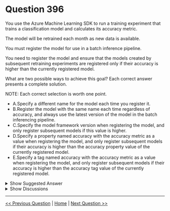 # Question 396

You use the Azure Machine Learning SDK to run a training experiment that trains a classification model and calculates its accuracy metric.

The model will be retrained each month as new data is available.

You must register the model for use in a batch inference pipeline.

You need to register the model and ensure that the models created by subsequent retraining experiments are registered only if their accuracy is higher than the currently registered model.

What are two possible ways to achieve this goal? Each correct answer presents a complete solution.

NOTE: Each correct selection is worth one point.

- A.Specify a different name for the model each time you register it.
- B.Register the model with the same name each time regardless of accuracy, and always use the latest version of the model in the batch inferencing pipeline.
- C.Specify the model framework version when registering the model, and only register subsequent models if this value is higher.
- D.Specify a property named accuracy with the accuracy metric as a value when registering the model, and only register subsequent models if their accuracy is higher than the accuracy property value of the currently registered model.
- E.Specify a tag named accuracy with the accuracy metric as a value when registering the model, and only register subsequent models if their accuracy is higher than the accuracy tag value of the currently registered model.

<details>
  <summary>Show Suggested Answer</summary>

<strong>DE</strong><br>

</details>

<details>
  <summary>Show Discussions</summary>

<blockquote><p><strong>kty</strong> <code>(Sun 19 Sep 2021 05:38)</code> - <em>Upvotes: 33</em></p><p>I agree, D and E</p></blockquote>
<blockquote><p><strong>pddddd</strong> <code>(Sat 08 May 2021 08:34)</code> - <em>Upvotes: 15</em></p><p>DE is correct</p></blockquote>
<blockquote><p><strong>evangelist</strong> <code>(Sun 08 Dec 2024 14:14)</code> - <em>Upvotes: 1</em></p><p>D, E are both correct</p></blockquote>
<blockquote><p><strong>deyoz</strong> <code>(Mon 05 Aug 2024 20:53)</code> - <em>Upvotes: 1</em></p><p>model_framework is used to filter the result based on the framework used to train the model (such as pytorch or tensorflow). So, definitely, D and E are the answers.</p></blockquote>
<blockquote><p><strong>RamundiGR</strong> <code>(Mon 07 Aug 2023 12:45)</code> - <em>Upvotes: 5</em></p><p>I wonder why those question are not fixed. I paid for the subscription but it is not worth if solutions are not correct.</p></blockquote>
<blockquote><p><strong>RamundiGR</strong> <code>(Sun 23 Jul 2023 13:50)</code> - <em>Upvotes: 3</em></p><p>Another One to fix, Can wee please correct for the future customers?</p></blockquote>
<blockquote><p><strong>Mckay_</strong> <code>(Thu 13 Apr 2023 18:27)</code> - <em>Upvotes: 3</em></p><p>C&#x27;mon ExamTopic, the answers are obvious here! D and E are the answers.</p></blockquote>
<blockquote><p><strong>ning</strong> <code>(Sun 11 Dec 2022 15:04)</code> - <em>Upvotes: 2</em></p><p>Is C missing something, does not sounds like an answer</p></blockquote>
<blockquote><p><strong>David_Tadeu</strong> <code>(Tue 11 Oct 2022 13:29)</code> - <em>Upvotes: 3</em></p><p>DE are the only ones which take into account the accuracy value hence the correct answers.</p></blockquote>
<blockquote><p><strong>AjoseO</strong> <code>(Sat 03 Sep 2022 06:57)</code> - <em>Upvotes: 2</em></p><p>On Exam: 03 March 2022</p></blockquote>
<blockquote><p><strong>dija123</strong> <code>(Tue 14 Jun 2022 17:01)</code> - <em>Upvotes: 3</em></p><p>I agree with DE</p></blockquote>
<blockquote><p><strong>Peishi</strong> <code>(Sat 21 May 2022 17:22)</code> - <em>Upvotes: 3</em></p><p>agree on D&amp;E</p></blockquote>
<blockquote><p><strong>slash_nyk</strong> <code>(Sun 16 Jan 2022 11:23)</code> - <em>Upvotes: 5</em></p><p>I agree with D and E</p></blockquote>
<blockquote><p><strong>Jolin130</strong> <code>(Fri 14 May 2021 15:34)</code> - <em>Upvotes: 11</em></p><p>I go for DE</p></blockquote>

</details>

---

[<< Previous Question](question_395.md) | [Home](../index.md) | [Next Question >>](question_397.md)
